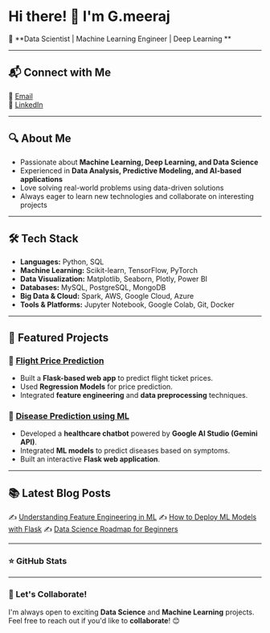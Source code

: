# Hi there! 👋 I'm G.meeraj

🚀 \*\*Data Scientist | Machine Learning Engineer | Deep Learning \*\*

---
## 📬 Connect with Me
📧 [Email](mailto:meerajahmadgonnuru@gmail.com)\
💼 [LinkedIn](https://www.linkedin.com/in/meeraj-ahmad-406ab2330/)

---
## 🔍 About Me

- Passionate about **Machine Learning, Deep Learning, and Data Science**
- Experienced in **Data Analysis, Predictive Modeling, and AI-based applications**
- Love solving real-world problems using data-driven solutions
- Always eager to learn new technologies and collaborate on interesting projects

---

## 🛠️ Tech Stack

- **Languages:** Python, SQL
- **Machine Learning:** Scikit-learn, TensorFlow, PyTorch
- **Data Visualization:** Matplotlib, Seaborn, Plotly, Power BI
- **Databases:** MySQL, PostgreSQL, MongoDB
- **Big Data & Cloud:** Spark, AWS, Google Cloud, Azure
- **Tools & Platforms:** Jupyter Notebook, Google Colab, Git, Docker

---

## 📌 Featured Projects

### 🚀 [Flight Price Prediction](https://github.com/yourusername/flight-price-prediction)

- Built a **Flask-based web app** to predict flight ticket prices.
- Used **Regression Models** for price prediction.
- Integrated **feature engineering** and **data preprocessing** techniques.

### 🏥 [Disease Prediction using ML](https://github.com/yourusername/disease-prediction)

- Developed a **healthcare chatbot** powered by **Google AI Studio (Gemini API)**.
- Integrated **ML models** to predict diseases based on symptoms.
- Built an interactive **Flask web application**.

---

## 📚 Latest Blog Posts

✍️ [Understanding Feature Engineering in ML](https://yourblog.com/feature-engineering)
✍️ [How to Deploy ML Models with Flask](https://yourblog.com/deploy-flask)
✍️ [Data Science Roadmap for Beginners](https://yourblog.com/ds-roadmap)

---





### ⭐ GitHub Stats
---

### 🚀 Let's Collaborate!

I'm always open to exciting **Data Science** and **Machine Learning** projects. Feel free to reach out if you'd like to **collaborate**! 😊



